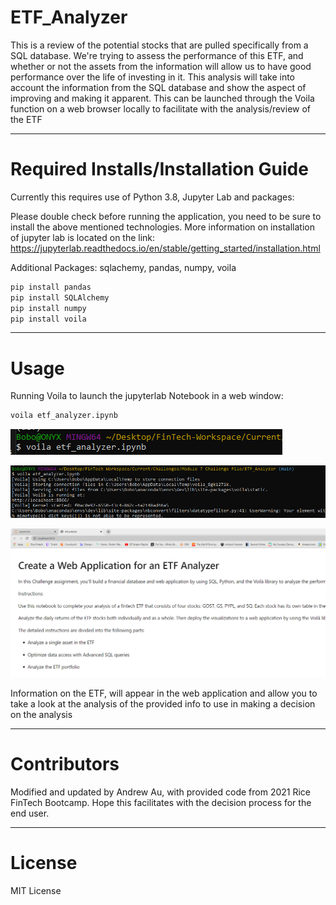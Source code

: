# ETF_Analyzer
This is a review of the potential stocks that are pulled specifically from a SQL database. We're trying to assess the performance of this ETF, and whether or not the assets from the information will allow us to have good performance over the life of investing in it. This analysis will take into account the information from the SQL database and show the aspect of improving and making it apparent. This can be launched through the Voila function on a web browser locally to facilitate with the analysis/review of the ETF

---

# Required Installs/Installation Guide 

Currently this requires use of Python 3.8, Jupyter Lab and packages:

Please double check before running the application, you need to be sure to install the above mentioned technologies. More information on installation of jupyter lab is located on the link: https://jupyterlab.readthedocs.io/en/stable/getting_started/installation.html

Additional Packages: sqlachemy, pandas, numpy, voila
```python
pip install pandas
pip install SQLAlchemy
pip install numpy
pip install voila
```

---
# Usage
Running Voila to launch the jupyterlab Notebook in a web window:

```python
voila etf_analyzer.ipynb
```
![Command Input](https://github.com/AndrewAu42/ETF_Analyzer/blob/main/Images/Voila%20Command%20Line.PNG)

![Voila Launching on Terminal](https://github.com/AndrewAu42/ETF_Analyzer/blob/main/Images/Voila%20Launching.PNG)

![Voila Launching on Web Browser](https://github.com/AndrewAu42/ETF_Analyzer/blob/main/Images/Voila%20Web%20Launch%20Window.PNG)

Information on the ETF, will appear in the web application and allow you to take a look at the analysis of the provided info to use in making a decision on the analysis

---

# Contributors

Modified and updated by Andrew Au, with provided code from 2021 Rice FinTech Bootcamp. Hope this facilitates with the decision process for the end user.  

---

# License

MIT License